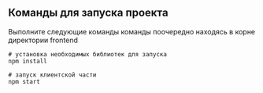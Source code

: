 ## Команды для запуска проекта
Выполните следующие команды команды поочередно находясь в корне директории frontend

```commandline
# установка необходимых библиотек для запуска
npm install
```

```commandline
# запуск клиентской части
npm start
```
